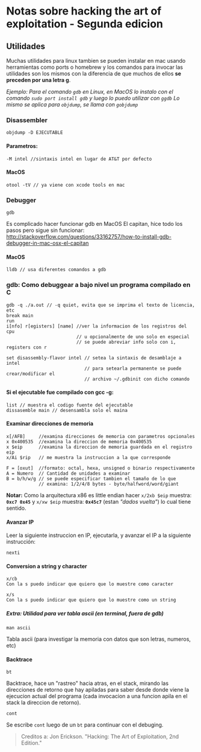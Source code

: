 # Notas sobre hacking the art of exploitation - Segunda edicion

## Utilidades
Muchas utilidades para linux tambien se pueden instalar en mac usando herramientas como ports o homebrew y los comandos para invocar las utilidades son los mismos con la diferencia de que muchos de ellos **se preceden por una letra g**. 

*Ejemplo: Para el comando `gdb` en Linux, en MacOS lo instalo con el comando `sudo port install gdb` y luego lo puedo utilizar con `ggdb`
Lo mismo se aplica para `objdump`, se llama con `gobjdump`*

### Disassembler
    objdump -D EJECUTABLE
#### Parametros:
    -M intel //sintaxis intel en lugar de AT&T por defecto

#### MacOS
    otool -tV // ya viene con xcode tools en mac

### Debugger
	gdb
Es complicado hacer funcionar gdb en MacOS El capitan, hice todo los pasos pero sigue sin funcionar: 
<http://stackoverflow.com/questions/33162757/how-to-install-gdb-debugger-in-mac-osx-el-capitan>
#### MacOS
	lldb // usa diferentes comandos a gdb

### gdb: Como debuggear a bajo nivel un programa compilado en C
	gdb -q ./a.out // -q quiet, evita que se imprima el texto de licencia, etc
	break main
	run
	i[nfo] r[egisters] [name] //ver la informacion de los registros del cpu
							  // u opcionalmente de uno solo en especial
							  // se puede abreviar info solo con i, registers con r
	
	set disassembly-flavor intel // setea la sintaxis de desamblaje a intel
								 // para setearla permanente se puede crear/modificar el
								 // archivo ~/.gdbinit con dicho comando

#### Si el ejecutable fue compilado con gcc -g:
	list // muestra el codigo fuente del ejecutable 
	dissasemble main // desensambla solo el maina

#### Examinar direcciones de memoria
	x[/AFB] 	//examina direcciones de memoria con parametros opcionales
	x 0x400535  //examina la direccion de memoria 0x400535
	x $eip 		//examina la direccion de memoria guardada en el registro eip
	x/Ai $rip 	// me muestra la instruccion a la que corresponde 

	F = [oxut] 	//formato: octal, hexa, unsigned o binario respectivamente
	A = Numero 	// Cantidad de unidades a examinar
	B = b/h/w/g // se puede especificar tambien el tamaño de lo que
	 			// examina: 1/2/4/8 bytes - byte/halfword/word/giant

**Notar:** Como la arquitectura x86 es little endian hacer `x/2xb $eip` muestra: **`0xc7 0x45`** y `x/xw $eip` muestra: **`0x45c7`** (estan *"dados vuelta"*) lo cual tiene sentido.

#### Avanzar IP
Leer la siguiente instruccion en IP, ejecutarla, y avanzar el IP a la siguiente instrucción:

	nexti

#### Conversion a string y character

	x/cb
	Con la s puedo indicar que quiero que lo muestre como caracter

	x/s
	Con la s puedo indicar que quiero que lo muestre como un string

##### Extra: Utilidad para ver tabla ascii (en terminal, fuera de gdb)

	man ascii

Tabla ascii (para investigar la memoria con datos que son letras, numeros, etc)

#### Backtrace

	bt

Backtrace, hace un "rastreo" hacia atras, en el stack, mirando las direcciones de retorno que hay apiladas para saber desde donde viene la ejecucion actual del programa (cada invocacion a una funcion apila en el stack la direccion de retorno).

	cont

Se escribe `cont` luego de un `bt` para continuar con el debuging.

> Creditos a: Jon Erickson. "Hacking: The Art of Exploitation, 2nd Edition."
